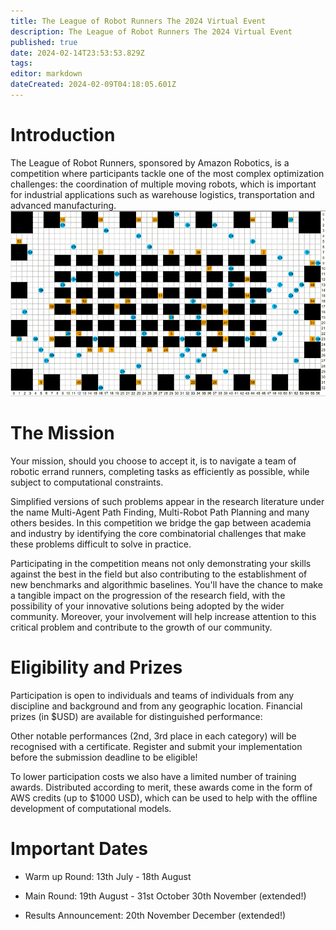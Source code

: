 ```yaml
---
title: The League of Robot Runners The 2024 Virtual Event
description: The League of Robot Runners The 2024 Virtual Event
published: true
date: 2024-02-14T23:53:53.829Z
tags: 
editor: markdown
dateCreated: 2024-02-09T04:18:05.601Z
---
```



# Introduction

The League of Robot Runners, sponsored by Amazon Robotics, is a competition where participants tackle one of the most complex optimization challenges: the coordination of multiple moving robots, which is important for industrial applications such as warehouse logistics, transportation and advanced manufacturing.
![warehouse-demo_landing2.gif](/images/warehouse-demo_landing2.gif)
# The Mission

Your mission, should you choose to accept it, is to navigate a team of robotic errand runners, completing tasks as efficiently as possible, while subject to computational constraints.

Simplified versions of such problems appear in the research literature under the name Multi-Agent Path Finding, Multi-Robot Path Planning and many others besides. In this competition we bridge the gap between academia and industry by identifying the core combinatorial challenges that make these problems difficult to solve in practice.

Participating in the competition means not only demonstrating your skills against the best in the field but also contributing to the establishment of new benchmarks and algorithmic baselines. You'll have the chance to make a tangible impact on the progression of the research field, with the possibility of your innovative solutions being adopted by the wider community. Moreover, your involvement will help increase attention to this critical problem and contribute to the growth of our community.



# Eligibility and Prizes

Participation is open to individuals and teams of individuals from any discipline and background and from any geographic location. Financial prizes (in $USD) are available for distinguished performance:

Other notable performances (2nd, 3rd place in each category) will be recognised with a certificate. Register and submit your implementation before the submission deadline to be eligible!

To lower participation costs we also have a limited number of training awards. Distributed according to merit, these awards come in the form of AWS credits (up to $1000 USD), which can be used to help with the offline development of computational models.

# Important Dates

* Warm up Round: 13th July - 18th August

* Main Round: 19th August - 31st October 30th November (extended!)

* Results Announcement: 20th November December (extended!)


